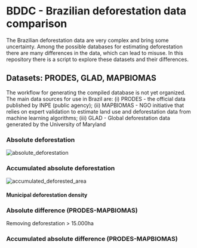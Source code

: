 # BDDC - Brazilian deforestation data comparison

The Brazilian deforestation data are very complex and bring some uncertainty. Among the possible databases for estimating deforestation there are many differences in the data, which can lead to misuse.
In this repository there is a script to explore these datasets and their differences.

## Datasets: PRODES, GLAD, MAPBIOMAS

The workflow for generating the compiled database is not yet organized. 
The main data sources for use in Brazil are: (i) PRODES - the official data published by INPE (public agency); (ii) MAPBIOMAS - NGO initiative that relies on expert validation to estimate land use and deforestation data from machine learning algorithms; (iii) GLAD - Global deforestation data generated by the University of Maryland

### Absolute deforestation

![absolute_deforestation](https://user-images.githubusercontent.com/30662095/166042982-609e0276-cd6c-4ebe-aa05-2b4a3747a5ed.png)

### Accumulated absolute deforestation

![accumulated_deforested_area](https://user-images.githubusercontent.com/30662095/166043530-7c881070-a489-4ebf-b66e-6176a597926a.png)


#### Municipal deforestation density



### Absolute difference (PRODES-MAPBIOMAS)


Removing deforestation > 15.000ha


### Accumulated absolute difference (PRODES-MAPBIOMAS)  



